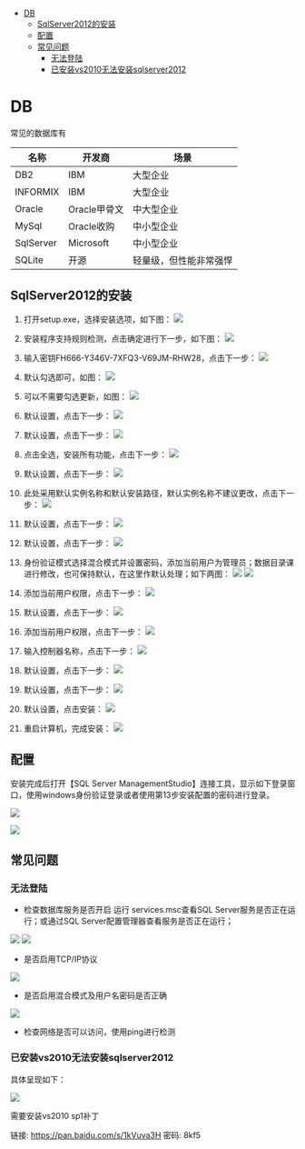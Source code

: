 <!-- TOC -->

- [DB](#db)
    - [SqlServer2012的安装](#sqlserver2012的安装)
    - [配置](#配置)
    - [常见问题](#常见问题)
        - [无法登陆](#无法登陆)
        - [已安装vs2010无法安装sqlserver2012](#已安装vs2010无法安装sqlserver2012)

<!-- /TOC -->
<a id="markdown-db" name="db"></a>
# DB
常见的数据库有

名称 | 开发商 | 场景
---|-----|---
DB2 | IBM | 大型企业
INFORMIX | IBM | 大型企业
Oracle | Oracle甲骨文 | 中大型企业
MySql | Oracle收购 | 中小型企业
SqlServer | Microsoft | 中小型企业
SQLite | 开源 | 轻量级，但性能非常强悍

<a id="markdown-sqlserver2012的安装" name="sqlserver2012的安装"></a>
## SqlServer2012的安装
1. 打开setup.exe，选择安装选项，如下图：
![](..\assets\SqlServer\Install_1.png)

2. 安装程序支持规则检测，点击确定进行下一步，如下图：
![](..\assets\SqlServer\Install_2.png)

3. 输入密钥FH666-Y346V-7XFQ3-V69JM-RHW28，点击下一步：
![](..\assets\SqlServer\Install_3.png)

4. 默认勾选即可，如图：
![](..\assets\SqlServer\Install_4.png)

5. 可以不需要勾选更新，如图：
![](..\assets\SqlServer\Install_5.png)

6. 默认设置，点击下一步：
![](..\assets\SqlServer\Install_6.png)

7. 默认设置，点击下一步：
![](..\assets\SqlServer\Install_7.png)

8. 点击全选，安装所有功能，点击下一步：
![](..\assets\SqlServer\Install_8.png)

9. 默认设置，点击下一步：
![](..\assets\SqlServer\Install_9.png)

10. 此处采用默认实例名称和默认安装路径，默认实例名称不建议更改，点击下一步：
![](..\assets\SqlServer\Install_10.png)

11. 默认设置，点击下一步：
![](..\assets\SqlServer\Install_11.png)

12. 默认设置，点击下一步：
![](..\assets\SqlServer\Install_12.png)

13. 身份验证模式选择混合模式并设置密码，添加当前用户为管理员；数据目录课进行修改，也可保持默认，在这里作默认处理；如下两图：
![](..\assets\SqlServer\Install_13-1.png)
![](..\assets\SqlServer\Install_13-2.png)

14. 添加当前用户权限，点击下一步：
![](..\assets\SqlServer\Install_14.png)

15. 默认设置，点击下一步：
![](..\assets\SqlServer\Install_15.png)

16. 添加当前用户权限，点击下一步：
![](..\assets\SqlServer\Install_16.png)

17. 输入控制器名称，点击下一步：
![](..\assets\SqlServer\Install_17.png)

18. 默认设置，点击下一步：
![](..\assets\SqlServer\Install_18.png)

19. 默认设置，点击下一步：
![](..\assets\SqlServer\Install_19.png)

20. 默认设置，点击安装：
![](..\assets\SqlServer\Install_20.png)

21. 重启计算机，完成安装：
![](..\assets\SqlServer\Install_21.png)

<a id="markdown-配置" name="配置"></a>
## 配置
安装完成后打开【SQL Server ManagementStudio】连接工具，显示如下登录窗口，使用windows身份验证登录或者使用第13步安装配置的密码进行登录。

![](..\assets\SqlServer\Config_1.png)

![](..\assets\SqlServer\Config_2.png)

<a id="markdown-常见问题" name="常见问题"></a>
## 常见问题
<a id="markdown-无法登陆" name="无法登陆"></a>
### 无法登陆
- 检查数据库服务是否开启  运行 services.msc查看SQL Server服务是否正在运行；或通过SQL Server配置管理器查看服务是否正在运行；

![](..\assets\SqlServer\sql_server_1.png)
![](..\assets\SqlServer\sql_server_2.png)

- 是否启用TCP/IP协议

![](..\assets\SqlServer\sql_server_3.png)

- 是否启用混合模式及用户名密码是否正确

![](..\assets\SqlServer\sql_server_4.gif)

- 检查网络是否可以访问，使用ping进行检测

<a id="markdown-已安装vs2010无法安装sqlserver2012" name="已安装vs2010无法安装sqlserver2012"></a>
### 已安装vs2010无法安装sqlserver2012
具体呈现如下：

![](..\assets\SqlServer\faq_vs2010_1.png)

需要安装vs2010 sp1补丁

链接: https://pan.baidu.com/s/1kVuva3H 密码: 8kf5
